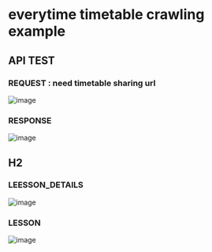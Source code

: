 # everytime timetable crawling example

## API TEST

### REQUEST : need timetable sharing url
![image](https://github.com/leesewon00/crawling-example/assets/107756067/685b9ceb-7bcf-45d6-ac9b-9cbeadb33743)

### RESPONSE  
![image](https://github.com/leesewon00/crawling-example/assets/107756067/d627fcf5-a23d-479d-9196-f9e7d8dedb19)

## H2

### LEESSON_DETAILS
![image](https://github.com/leesewon00/crawling-example/assets/107756067/a79ee5db-caa1-490b-a5b9-ec80a88cfe61)

### LESSON
![image](https://github.com/leesewon00/crawling-example/assets/107756067/6d9ff581-b68c-4a19-9dc5-99657b539e33)
